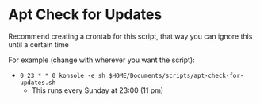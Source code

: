 # Apt Check for Updates

Recommend creating a crontab for this script, that way you can ignore this until a certain time

For example (change with wherever you want the script):

- `0 23 * * 0 konsole -e sh $HOME/Documents/scripts/apt-check-for-updates.sh`
  - This runs every Sunday at 23:00 (11 pm)

